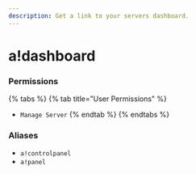 ```yaml
---
description: Get a link to your servers dashboard.
---
```


# a!dashboard

### Permissions

{% tabs %}
{% tab title="User Permissions" %}
* `Manage Server`
{% endtab %}
{% endtabs %}

### Aliases

* `a!controlpanel`
* `a!panel`

